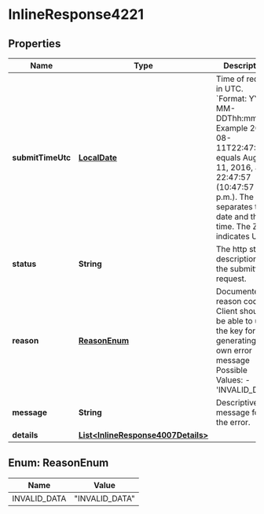 
# InlineResponse4221

## Properties
Name | Type | Description | Notes
------------ | ------------- | ------------- | -------------
**submitTimeUtc** | [**LocalDate**](LocalDate.md) | Time of request in UTC. &#x60;Format: YYYY-MM-DDThh:mm:ssZ&#x60;  Example 2016-08-11T22:47:57Z equals August 11, 2016, at 22:47:57 (10:47:57 p.m.). The T separates the date and the time. The Z indicates UTC.  |  [optional]
**status** | **String** | The http status description of the submitted request. |  [optional]
**reason** | [**ReasonEnum**](#ReasonEnum) | Documented reason codes. Client should be able to use the key for generating their own error message Possible Values:   - &#39;INVALID_DATA&#39;  |  [optional]
**message** | **String** | Descriptive message for the error. |  [optional]
**details** | [**List&lt;InlineResponse4007Details&gt;**](InlineResponse4007Details.md) |  |  [optional]


<a name="ReasonEnum"></a>
## Enum: ReasonEnum
Name | Value
---- | -----
INVALID_DATA | &quot;INVALID_DATA&quot;



